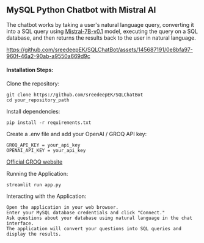 ## MySQL Python Chatbot with Mistral AI

The chatbot works by taking a user's natural language query, converting it into a SQL query using [Mistral-7B-v0.1](https://mistral.ai/) model, executing the query on a SQL database, and then returns the results back to the user in natural language.


https://github.com/sreedeepEK/SQLChatBot/assets/145687191/0e8bfa97-960f-46a2-90ab-a9550a669d9c


#### Installation Steps: 

 Clone the repository:
  ```
  git clone https://github.com/sreedeepEK/SQLChatBot
  cd your_repository_path
  ```

Install dependencies:

  ```
  pip install -r requirements.txt
  ```
Create a .env file and add your OpenAI / GROQ API key:

  ```
  GROQ_API_KEY = your_api_key 
  OPENAI_API_KEY = your_api_key
  ```
[Official GROQ website](https://console.groq.com/keys)

Running the Application:

  ```
  streamlit run app.py
  ```

Interacting with the Application:


    Open the application in your web browser.
    Enter your MySQL database credentials and click "Connect."
    Ask questions about your database using natural language in the chat interface.
    The application will convert your questions into SQL queries and display the results.  


